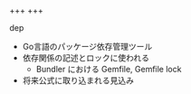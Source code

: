 +++
+++


dep

- Go言語のパッケージ依存管理ツール
- 依存関係の記述とロックに使われる
  - Bundler における Gemfile, Gemfile lock
- 将来公式に取り込まれる見込み


